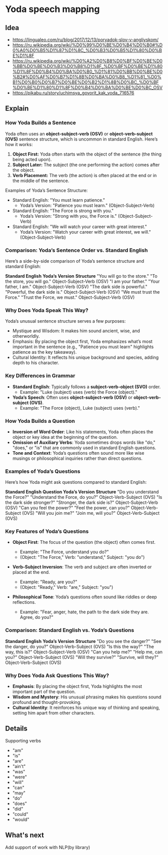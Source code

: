 # Yoda speech mapping
## Idea
- https://lingualeo.com/ru/blog/2017/12/13/poryadok-slov-v-angliyskom/
- https://ru.wikipedia.org/wiki/%D0%99%D0%BE%D0%B4%D0%B0#%D0%A0%D0%B5%D1%87%D1%8C_%D0%B3%D0%B5%D1%80%D0%BE%D1%8F
- https://ru.wikipedia.org/wiki/%D0%A2%D0%B8%D0%BF%D0%BE%D0%BB%D0%BE%D0%B3%D0%B8%D1%8F_%D0%BF%D0%BE%D1%80%D1%8F%D0%B4%D0%BA%D0%B0_%D1%81%D0%BB%D0%BE%D0%B2#%D0%AF%D0%B7%D1%8B%D0%BA%D0%B8_%D1%81_%D0%B1%D0%B0%D0%B7%D0%BE%D0%B2%D1%8B%D0%BC_%D0%BF%D0%BE%D1%80%D1%8F%D0%B4%D0%BA%D0%BE%D0%BC_OSV
- https://pikabu.ru/story/uchimsya_govorit_kak_yoda_716576


## Explain
### How Yoda Builds a Sentence
Yoda often uses an **object-subject-verb (OSV)** or **object-verb-subject (OVS)** sentence structure, which is uncommon in standard English. Here’s how it works:

1. **Object First:** Yoda often starts with the object of the sentence (the thing being acted upon).
2. **Subject Later:** The subject (the one performing the action) comes after the object.
3. **Verb Placement:** The verb (the action) is often placed at the end or in the middle of the sentence.

Examples of Yoda’s Sentence Structure:
- Standard English: "You must learn patience."
  * Yoda’s Version: "Patience you must learn." (Object-Subject-Verb)
- Standard English: "The Force is strong with you."
  * Yoda’s Version: "Strong with you, the Force is." (Object-Subject-Verb)
- Standard English: "We will watch your career with great interest."
  * Yoda’s Version: "Watch your career with great interest, we will." (Object-Subject-Verb)

### Comparison: Yoda’s Sentence Order vs. Standard English
Here’s a side-by-side comparison of Yoda’s sentence structure and standard English:

**Standard English**	        **Yoda’s Version**	            **Structure**
"You will go to the store."	  "To the store, you will go."	  Object-Subject-Verb (OSV)
"I am your father."	          "Your father, I am."	          Object-Subject-Verb (OSV)
"The dark side is powerful."	"Powerful, the dark side is."	  Object-Subject-Verb (OSV)
"We must trust the Force."	  "Trust the Force, we must."	    Object-Subject-Verb (OSV)

### Why Does Yoda Speak This Way?
Yoda’s unusual sentence structure serves a few purposes:
* Mystique and Wisdom: It makes him sound ancient, wise, and otherworldly.
* Emphasis: By placing the object first, Yoda emphasizes what’s most important in the sentence (e.g., "Patience you must learn" highlights patience as the key takeaway).
* Cultural Identity: It reflects his unique background and species, adding depth to his character.

### Key Differences in Grammar
- **Standard English**: Typically follows a **subject-verb-object (SVO)** order.
  * Example: "Luke (subject) uses (verb) the Force (object)."
- **Yoda’s Speech**: Often uses **object-subject-verb (OSV)** or **object-verb-subject (OVS)**.
  * Example: "The Force (object), Luke (subject) uses (verb)."

### How Yoda Builds a Question
- **Inversion of Word Order**: Like his statements, Yoda often places the object or key idea at the beginning of the question.
- **Omission of Auxiliary Verbs**: Yoda sometimes drops words like "do," "does," or "is" that are commonly used in standard English questions.
- **Tone and Context**: Yoda’s questions often sound more like wise musings or philosophical inquiries rather than direct questions.

### Examples of Yoda’s Questions
Here’s how Yoda might ask questions compared to standard English:

**Standard English**            **Question	Yoda’s Version**	  **Structure**
"Do you understand the Force?"	"Understand the Force, do you?"	Object-Verb-Subject (OVS)
"Is the dark side stronger?"	  "Stronger, the dark side is?"	  Object-Subject-Verb (OSV)
"Can you feel the power?"	      "Feel the power, can you?"	    Object-Verb-Subject (OVS)
"Will you join me?"	            "Join me, will you?"	          Object-Verb-Subject (OVS)

### Key Features of Yoda’s Questions
- **Object First**: The focus of the question (the object) often comes first.
  * Example: "The Force, understand you do?"
  * (Object: "The Force," Verb: "understand," Subject: "you do")

- **Verb-Subject Inversion**: The verb and subject are often inverted or placed at the end.
  * Example: "Ready, are you?"
  * (Object: "Ready," Verb: "are," Subject: "you")

- **Philosophical Tone**: Yoda’s questions often sound like riddles or deep reflections.
  * Example: "Fear, anger, hate, the path to the dark side they are. Agree, do you?"
 
### Comparison: Standard English vs. Yoda’s Questions

**Standard English**	    **Yoda’s Version**	      **Structure**
"Do you see the danger?"	"See the danger, do you?"	Object-Verb-Subject (OVS)
"Is this the way?"	      "The way, this is?"	      Object-Subject-Verb (OSV)
"Can you help me?"	      "Help me, can you?"	      Object-Verb-Subject (OVS)
"Will they survive?"	    "Survive, will they?"	    Object-Verb-Subject (OVS)

### Why Does Yoda Ask Questions This Way?
- **Emphasis**: By placing the object first, Yoda highlights the most important part of the question.
- **Wisdom and Mystery**: His unusual phrasing makes his questions sound profound and thought-provoking.
- **Cultural Identity**: It reinforces his unique way of thinking and speaking, setting him apart from other characters.

## Details
Supporting verbs
- "am"
- "is"
- "are"
- "ain't"
- "was"
- "were"
- "will"
- "can"
- "may"
- "do"
- "does"
- "did"
- "could"
- "would"

## What's next
Add support of work with NLP(by library)
